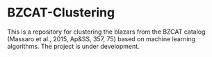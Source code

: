 # BZCAT-Clustering

This is a repository for clustering the blazars from the BZCAT catalog (Massaro et al., 2015, Ap&SS, 357, 75) based on machine learning algorithms. The project is under development.
